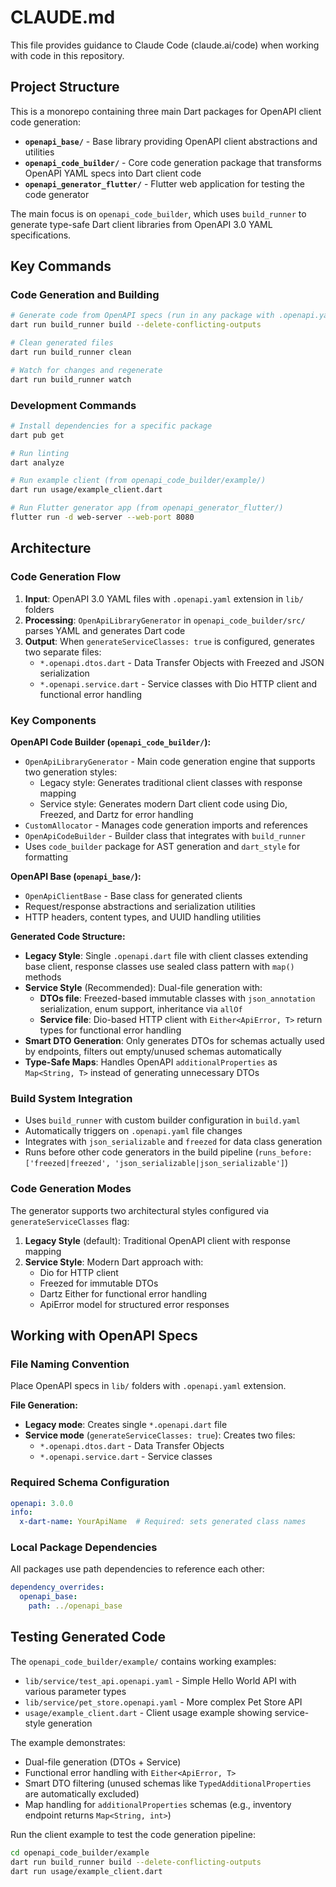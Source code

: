 # CLAUDE.md

This file provides guidance to Claude Code (claude.ai/code) when working with code in this repository.

## Project Structure

This is a monorepo containing three main Dart packages for OpenAPI client code generation:

- **`openapi_base/`** - Base library providing OpenAPI client abstractions and utilities
- **`openapi_code_builder/`** - Core code generation package that transforms OpenAPI YAML specs into Dart client code
- **`openapi_generator_flutter/`** - Flutter web application for testing the code generator

The main focus is on `openapi_code_builder`, which uses `build_runner` to generate type-safe Dart client libraries from OpenAPI 3.0 YAML specifications.

## Key Commands

### Code Generation and Building
```bash
# Generate code from OpenAPI specs (run in any package with .openapi.yaml files)
dart run build_runner build --delete-conflicting-outputs

# Clean generated files
dart run build_runner clean

# Watch for changes and regenerate
dart run build_runner watch
```

### Development Commands
```bash
# Install dependencies for a specific package
dart pub get

# Run linting
dart analyze

# Run example client (from openapi_code_builder/example/)
dart run usage/example_client.dart

# Run Flutter generator app (from openapi_generator_flutter/)
flutter run -d web-server --web-port 8080
```

## Architecture

### Code Generation Flow
1. **Input**: OpenAPI 3.0 YAML files with `.openapi.yaml` extension in `lib/` folders
2. **Processing**: `OpenApiLibraryGenerator` in `openapi_code_builder/src/` parses YAML and generates Dart code
3. **Output**: When `generateServiceClasses: true` is configured, generates two separate files:
   - `*.openapi.dtos.dart` - Data Transfer Objects with Freezed and JSON serialization
   - `*.openapi.service.dart` - Service classes with Dio HTTP client and functional error handling

### Key Components

**OpenAPI Code Builder (`openapi_code_builder/`):**
- `OpenApiLibraryGenerator` - Main code generation engine that supports two generation styles:
  - Legacy style: Generates traditional client classes with response mapping
  - Service style: Generates modern Dart client code using Dio, Freezed, and Dartz for error handling
- `CustomAllocator` - Manages code generation imports and references
- `OpenApiCodeBuilder` - Builder class that integrates with `build_runner`
- Uses `code_builder` package for AST generation and `dart_style` for formatting

**OpenAPI Base (`openapi_base/`):**
- `OpenApiClientBase` - Base class for generated clients
- Request/response abstractions and serialization utilities
- HTTP headers, content types, and UUID handling utilities

**Generated Code Structure:**
- **Legacy Style**: Single `.openapi.dart` file with client classes extending base client, response classes use sealed class pattern with `map()` methods
- **Service Style** (Recommended): Dual-file generation with:
  - **DTOs file**: Freezed-based immutable classes with `json_annotation` serialization, enum support, inheritance via `allOf`
  - **Service file**: Dio-based HTTP client with `Either<ApiError, T>` return types for functional error handling
- **Smart DTO Generation**: Only generates DTOs for schemas actually used by endpoints, filters out empty/unused schemas automatically
- **Type-Safe Maps**: Handles OpenAPI `additionalProperties` as `Map<String, T>` instead of generating unnecessary DTOs

### Build System Integration
- Uses `build_runner` with custom builder configuration in `build.yaml`
- Automatically triggers on `.openapi.yaml` file changes
- Integrates with `json_serializable` and `freezed` for data class generation
- Runs before other code generators in the build pipeline (`runs_before: ['freezed|freezed', 'json_serializable|json_serializable']`)

### Code Generation Modes
The generator supports two architectural styles configured via `generateServiceClasses` flag:

1. **Legacy Style** (default): Traditional OpenAPI client with response mapping
2. **Service Style**: Modern Dart approach with:
   - Dio for HTTP client
   - Freezed for immutable DTOs
   - Dartz Either for functional error handling
   - ApiError model for structured error responses

## Working with OpenAPI Specs

### File Naming Convention
Place OpenAPI specs in `lib/` folders with `.openapi.yaml` extension. 

**File Generation:**
- **Legacy mode**: Creates single `*.openapi.dart` file
- **Service mode** (`generateServiceClasses: true`): Creates two files:
  - `*.openapi.dtos.dart` - Data Transfer Objects
  - `*.openapi.service.dart` - Service classes

### Required Schema Configuration
```yaml
openapi: 3.0.0
info:
  x-dart-name: YourApiName  # Required: sets generated class names
```

### Local Package Dependencies
All packages use path dependencies to reference each other:
```yaml
dependency_overrides:
  openapi_base:
    path: ../openapi_base
```

## Testing Generated Code

The `openapi_code_builder/example/` contains working examples:
- `lib/service/test_api.openapi.yaml` - Simple Hello World API with various parameter types
- `lib/service/pet_store.openapi.yaml` - More complex Pet Store API
- `usage/example_client.dart` - Client usage example showing service-style generation

The example demonstrates:
- Dual-file generation (DTOs + Service)
- Functional error handling with `Either<ApiError, T>`
- Smart DTO filtering (unused schemas like `TypedAdditionalProperties` are automatically excluded)
- Map handling for `additionalProperties` schemas (e.g., inventory endpoint returns `Map<String, int>`)

Run the client example to test the code generation pipeline:
```bash
cd openapi_code_builder/example
dart run build_runner build --delete-conflicting-outputs
dart run usage/example_client.dart
```